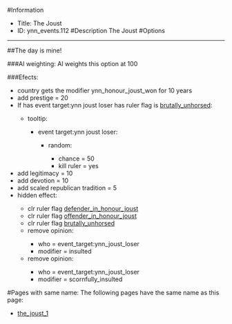 #Information
 - Title: The Joust
 - ID: ynn_events.112
#Description
The Joust
#Options

___
##The day is mine!

###AI weighting:
AI weights this option at 100


###Efects:<ul><li>country gets the modifier ynn_honour_joust_won for 10 years</li><li>add prestige = 20</li><li>If has event target:ynn joust loser has ruler flag is [brutally_unhorsed](../flags/brutally_unhorsed.md):</li><ul><li>tooltip:</li><ul><li>event target:ynn joust loser:</li><ul><li>random:</li><ul><li>chance = 50</li><li>kill ruler = yes</li></ul></ul></ul></ul><li>add legitimacy = 10</li><li>add devotion = 10</li><li>add scaled republican tradition = 5</li><li>hidden effect:</li><ul><li>clr ruler flag [defender_in_honour_joust](../flags/defender_in_honour_joust.md)</li><li>clr ruler flag [offender_in_honour_joust](../flags/offender_in_honour_joust.md)</li><li>clr ruler flag [brutally_unhorsed](../flags/brutally_unhorsed.md)</li><li>remove opinion:</li><ul><li>who = event_target:ynn_joust_loser</li><li>modifier = insulted</li></ul><li>remove opinion:</li><ul><li>who = event_target:ynn_joust_loser</li><li>modifier = scornfully_insulted</li></ul></ul></ul>


#Pages with same name:
The following pages have the same name as this page:
 - [the_joust_1](the_joust_1.md)
